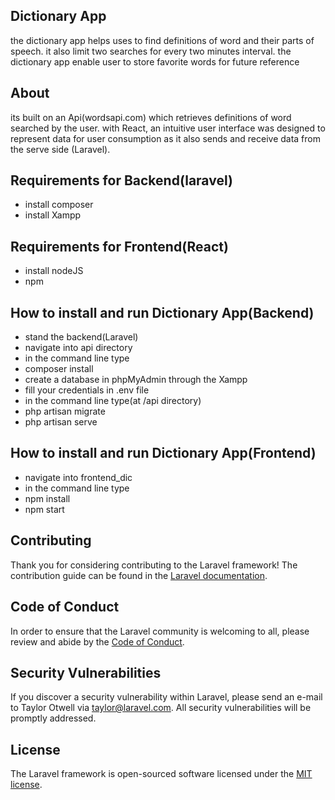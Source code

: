  ## Dictionary App
the dictionary app helps uses to find definitions of word and their parts of speech.
it also limit two searches for every two minutes interval.
the dictionary app enable user to store favorite words for future reference 
## About 

its built on an Api(wordsapi.com) which retrieves definitions of word searched by the user.
with React, an intuitive user interface was designed to represent data for user consumption as
it also sends and receive data from the serve side (Laravel).

## Requirements for Backend(laravel)
- install composer
- install Xampp
## Requirements for Frontend(React)
- install nodeJS
- npm

## How to install and run Dictionary App(Backend)
- stand the backend(Laravel) 
- navigate into api directory 
- in the command line type
- composer install
- create a database in phpMyAdmin through the Xampp
- fill your credentials in .env file
- in the command line type(at /api directory)
- php artisan migrate
- php artisan serve
## How to install and run Dictionary App(Frontend)
- navigate into frontend_dic
- in the command line type
- npm install
- npm start
## Contributing

Thank you for considering contributing to the Laravel framework! The contribution guide can be found in the [Laravel documentation](https://laravel.com/docs/contributions).

## Code of Conduct

In order to ensure that the Laravel community is welcoming to all, please review and abide by the [Code of Conduct](https://laravel.com/docs/contributions#code-of-conduct).

## Security Vulnerabilities

If you discover a security vulnerability within Laravel, please send an e-mail to Taylor Otwell via [taylor@laravel.com](mailto:taylor@laravel.com). All security vulnerabilities will be promptly addressed.

## License

The Laravel framework is open-sourced software licensed under the [MIT license](https://opensource.org/licenses/MIT).

